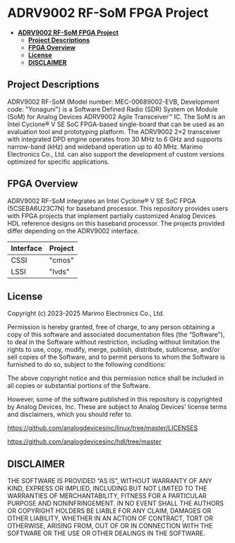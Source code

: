 # ADRV9002 RF-SoM FPGA Project

- [**ADRV9002 RF-SoM FPGA Project**](#adrv9002-rf-som-fpga-project)
  - [**Project Descriptions**](#project-descriptions)
  - [**FPGA Overview**](#fpga-overview)
  - [**License**](#license)
  - [**DISCLAIMER**](#disclaimer)


## **Project Descriptions**
  ADRV9002 RF-SoM (Model number: MEC-00689002-EVB, Development code: "Yonaguni") is a Software Defined Radio (SDR) System on Module (SoM) for Analog Devices ADRV9002 Agile Transceiver™ IC.
  The SoM is an Intel Cyclone® V SE SoC FPGA-based single-board that can be used as an evaluation tool and prototyping platform.
  The ADRV9002 2×2 transceiver with integrated DPD engine operates from 30 MHz to 6 GHz and supports narrow-band (kHz) and wideband operation up to 40 MHz.
  Marimo Electronics Co., Ltd. can also support the development of custom versions optimized for specific applications. 


## **FPGA Overview**
  ADRV9002 RF-SoM integrates an Intel Cyclone® V SE SoC FPGA (5CSEBA6U23C7N) for baseband processor.
  This repository provides users with FPGA projects that implement partially customized Analog Devices HDL reference designs on this baseband processor.
  The projects provided differ depending on the ADRV9002 interface.

| Interface | Project |
----|----
| CSSI | "cmos" |
| LSSI | "lvds" |


## **License**
Copyright (c) 2023-2025 Marimo Electronics Co., Ltd.

Permission is hereby granted, free of charge, to any person obtaining a copy of this software and associated documentation files (the “Software”), to deal in the Software without restriction, including without limitation the rights to use, copy, modify, merge, publish, distribute, sublicense, and/or sell copies of the Software, and to permit persons to whom the Software is furnished to do so, subject to the following conditions:

The above copyright notice and this permission notice shall be included in all copies or substantial portions of the Software.

However, some of the software published in this repository is copyrighted by Analog Devices, Inc. These are subject to Analog Devices' license terms and disclaimers, which you should refer to.
  
  https://github.com/analogdevicesinc/linux/tree/master/LICENSES
  
  https://github.com/analogdevicesinc/hdl/tree/master


## **DISCLAIMER**
THE SOFTWARE IS PROVIDED “AS IS”, WITHOUT WARRANTY OF ANY KIND, EXPRESS OR IMPLIED, INCLUDING BUT NOT LIMITED TO THE WARRANTIES OF MERCHANTABILITY, FITNESS FOR A PARTICULAR PURPOSE AND NONINFRINGEMENT. IN NO EVENT SHALL THE AUTHORS OR COPYRIGHT HOLDERS BE LIABLE FOR ANY CLAIM, DAMAGES OR OTHER LIABILITY, WHETHER IN AN ACTION OF CONTRACT, TORT OR OTHERWISE, ARISING FROM, OUT OF OR IN CONNECTION WITH THE SOFTWARE OR THE USE OR OTHER DEALINGS IN THE SOFTWARE.
